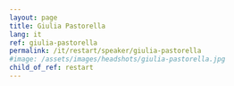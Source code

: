 ```yaml
---
layout: page
title: Giulia Pastorella
lang: it
ref: giulia-pastorella
permalink: /it/restart/speaker/giulia-pastorella
#image: /assets/images/headshots/giulia-pastorella.jpg
child_of_ref: restart
---
```

